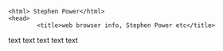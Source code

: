 






    <html> Stephen Power</html>
    <head>
            <title>web browser info, Stephen Power etc</title>
  </head>
      <body>
          text
          text
          text
          text
          text
     </body>
  </html>



